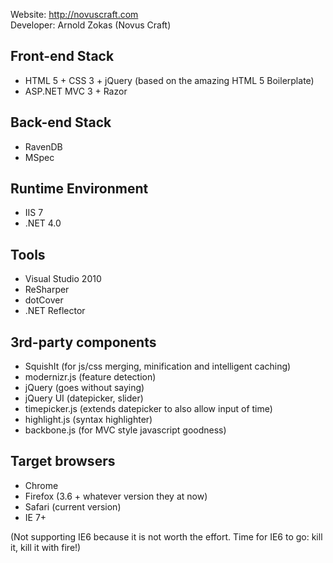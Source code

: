 Website: http://novuscraft.com  
Developer: Arnold Zokas (Novus Craft)

## Front-end Stack
* HTML 5 + CSS 3 + jQuery (based on the amazing HTML 5 Boilerplate)
* ASP.NET MVC 3 + Razor

## Back-end Stack
* RavenDB
* MSpec

## Runtime Environment
* IIS 7
* .NET 4.0

## Tools
* Visual Studio 2010
* ReSharper
* dotCover
* .NET Reflector

## 3rd-party components
* SquishIt (for js/css merging, minification and intelligent caching)
* modernizr.js (feature detection)
* jQuery (goes without saying)
* jQuery UI (datepicker, slider)
* timepicker.js (extends datepicker to also allow input of time)
* highlight.js (syntax highlighter)
* backbone.js (for MVC style javascript goodness)

## Target browsers
* Chrome
* Firefox (3.6 + whatever version they at now)
* Safari (current version)
* IE 7+

(Not supporting IE6 because it is not worth the effort. Time for IE6 to go: kill it, kill it with fire!)